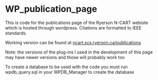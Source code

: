 # WP_publication_page

This is code for the publications page of the Ryerson N-CART webiste which is hosted through wordpress. Citations are formatted to IEEE standards.

Working version can be found at [ncart.scs.ryerson.ca/publications](ncart.scs.ryerson.ca/publications)


Note: the versions of the plug-ins I used in the development of this page may have newer versions and those will probably work too

To create a database to be used with the code you must run wpdb_query.sql in your WPDB_Manager to create the database

